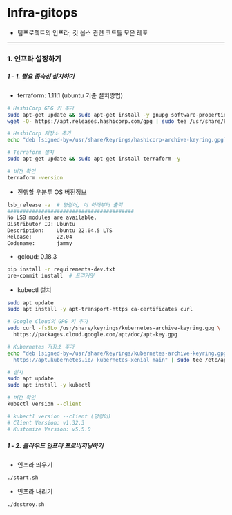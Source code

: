 # Infra-gitops

- 팀프로젝트의 인프라, 깃 옵스 관련 코드들 모은 레포


---

### 1. 인프라 설정하기

##### 1 - 1. 필요 종속성 설치하기

- terraform: 1.11.1 (ubuntu 기준 설치방법)

```sh
# HashiCorp GPG 키 추가
sudo apt-get update && sudo apt-get install -y gnupg software-properties-common
wget -O- https://apt.releases.hashicorp.com/gpg | sudo tee /usr/share/keyrings/hashicorp-archive-keyring.gpg

# HashiCorp 저장소 추가
echo "deb [signed-by=/usr/share/keyrings/hashicorp-archive-keyring.gpg] https://apt.releases.hashicorp.com $(lsb_release -cs) main" | sudo tee /etc/apt/sources.list.d/hashicorp.list

# Terraform 설치
sudo apt-get update && sudo apt-get install terraform -y

# 버전 확인
terraform -version
```

- 진행할 우분투 OS 버전정보

```sh
lsb_release -a  # 명령어, 이 아래부터 출력
#########################################
No LSB modules are available.
Distributor ID: Ubuntu
Description:    Ubuntu 22.04.5 LTS
Release:        22.04
Codename:       jammy
```

- gcloud: 0.18.3

```sh
pip install -r requirements-dev.txt
pre-commit install  # 프리커밋
```

- kubectl 설치

```sh
sudo apt update
sudo apt install -y apt-transport-https ca-certificates curl

# Google Cloud의 GPG 키 추가
sudo curl -fsSLo /usr/share/keyrings/kubernetes-archive-keyring.gpg \
  https://packages.cloud.google.com/apt/doc/apt-key.gpg

# Kubernetes 저장소 추가
echo "deb [signed-by=/usr/share/keyrings/kubernetes-archive-keyring.gpg] \
  https://apt.kubernetes.io/ kubernetes-xenial main" | sudo tee /etc/apt/sources.list.d/kubernetes.list

# 설치
sudo apt update
sudo apt install -y kubectl

# 버전 확인
kubectl version --client

# kubectl version --client (명령어)
# Client Version: v1.32.3
# Kustomize Version: v5.5.0
```


##### 1 - 2. 클라우드 인프라 프로비저닝하기

- 인프라 띄우기

```sh
./start.sh
```

- 인프라 내리기

```sh
./destroy.sh
```

